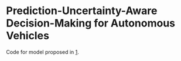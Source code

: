 # Prediction-Uncertainty-Aware Decision-Making for Autonomous Vehicles

Code for model proposed in [1](https://ieeexplore.ieee.org/abstract/document/9815528/?casa_token=iHJ2dJJhV5AAAAAA:CCBb_sj8AcCYjP13GycxtnG0x_k0j_CMm4UYkHB1Fl_eNmKbzkEuBdtCW4nk6EYRQSET4aPHxWQ).
